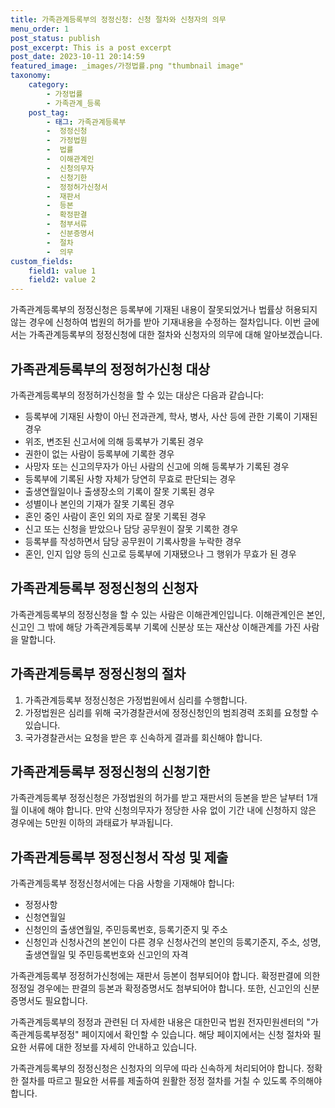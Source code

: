 ```yaml
---
title: 가족관계등록부의 정정신청: 신청 절차와 신청자의 의무
menu_order: 1
post_status: publish
post_excerpt: This is a post excerpt
post_date: 2023-10-11 20:14:59
featured_image: _images/가정법률.png "thumbnail image"
taxonomy:
    category:
        - 가정법률
        - 가족관계_등록
    post_tag:
        - 태그: 가족관계등록부
        -  정정신청
        -  가정법원
        -  법률
        -  이해관계인
        -  신청의무자
        -  신청기한
        -  정정허가신청서
        -  재판서
        -  등본
        -  확정판결
        -  첨부서류
        -  신분증명서
        -  절차
        -  의무
custom_fields:
    field1: value 1
    field2: value 2
---
```



가족관계등록부의 정정신청은 등록부에 기재된 내용이 잘못되었거나 법률상 허용되지 않는 경우에 신청하여 법원의 허가를 받아 기재내용을 수정하는 절차입니다. 이번 글에서는 가족관계등록부의 정정신청에 대한 절차와 신청자의 의무에 대해 알아보겠습니다.

## 가족관계등록부의 정정허가신청 대상

가족관계등록부의 정정허가신청을 할 수 있는 대상은 다음과 같습니다:

- 등록부에 기재된 사항이 아닌 전과관계, 학사, 병사, 사산 등에 관한 기록이 기재된 경우
- 위조, 변조된 신고서에 의해 등록부가 기록된 경우
- 권한이 없는 사람이 등록부에 기록한 경우
- 사망자 또는 신고의무자가 아닌 사람의 신고에 의해 등록부가 기록된 경우
- 등록부에 기록된 사항 자체가 당연히 무효로 판단되는 경우
- 출생연월일이나 출생장소의 기록이 잘못 기록된 경우
- 성별이나 본인의 기재가 잘못 기록된 경우
- 혼인 중인 사람이 혼인 외의 자로 잘못 기록된 경우
- 신고 또는 신청을 받았으나 담당 공무원이 잘못 기록한 경우
- 등록부를 작성하면서 담당 공무원이 기록사항을 누락한 경우
- 혼인, 인지 입양 등의 신고로 등록부에 기재됐으나 그 행위가 무효가 된 경우

## 가족관계등록부 정정신청의 신청자

가족관계등록부의 정정신청을 할 수 있는 사람은 이해관계인입니다. 이해관계인은 본인, 신고인 그 밖에 해당 가족관계등록부 기록에 신분상 또는 재산상 이해관계를 가진 사람을 말합니다.

## 가족관계등록부 정정신청의 절차

1. 가족관계등록부 정정신청은 가정법원에서 심리를 수행합니다.
2. 가정법원은 심리를 위해 국가경찰관서에 정정신청인의 범죄경력 조회를 요청할 수 있습니다.
3. 국가경찰관서는 요청을 받은 후 신속하게 결과를 회신해야 합니다.

## 가족관계등록부 정정신청의 신청기한

가족관계등록부 정정신청은 가정법원의 허가를 받고 재판서의 등본을 받은 날부터 1개월 이내에 해야 합니다. 만약 신청의무자가 정당한 사유 없이 기간 내에 신청하지 않은 경우에는 5만원 이하의 과태료가 부과됩니다.

## 가족관계등록부 정정신청서 작성 및 제출

가족관계등록부 정정신청서에는 다음 사항을 기재해야 합니다:

- 정정사항
- 신청연월일
- 신청인의 출생연월일, 주민등록번호, 등록기준지 및 주소
- 신청인과 신청사건의 본인이 다른 경우 신청사건의 본인의 등록기준지, 주소, 성명, 출생연월일 및 주민등록번호와 신고인의 자격

가족관계등록부 정정허가신청에는 재판서 등본이 첨부되어야 합니다. 확정판결에 의한 정정일 경우에는 판결의 등본과 확정증명서도 첨부되어야 합니다. 또한, 신고인의 신분증명서도 필요합니다.

가족관계등록부의 정정과 관련된 더 자세한 내용은 대한민국 법원 전자민원센터의 "가족관계등록부정정" 페이지에서 확인할 수 있습니다. 해당 페이지에서는 신청 절차와 필요한 서류에 대한 정보를 자세히 안내하고 있습니다.

가족관계등록부의 정정신청은 신청자의 의무에 따라 신속하게 처리되어야 합니다. 정확한 절차를 따르고 필요한 서류를 제출하여 원활한 정정 절차를 거칠 수 있도록 주의해야 합니다.

